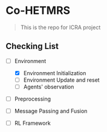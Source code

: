 # Co-HETMRS

> This is the repo for ICRA project

## Checking List

- [ ] Environment

    - [x] Environment Initialization
    - [ ] Environment Update and reset
    - [ ] Agents' observation

- [ ] Preprocessing

- [ ] Message Passing and Fusion

- [ ] RL Framework